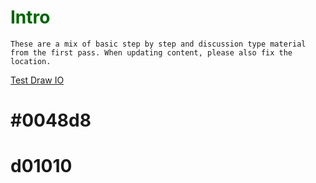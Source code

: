 # <span style="color: darkgreen">**Intro**</span>


```{admonition} *TODO*
These are a mix of basic step by step and discussion type material from the first pass. When updating content, please also fix the location.
```

[Test Draw IO](https://bhimes.github.io/cisTEM_docs/html/drawio/Interpolator.drawio.html)

# #0048d8
# d01010